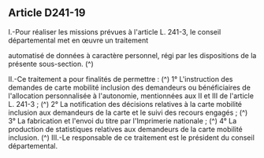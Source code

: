 ## Article D241-19

I.-Pour réaliser les missions prévues à l'article L. 241-3, le conseil départemental met en œuvre un traitement

automatisé de données à caractère personnel, régi par les dispositions de la présente sous-section. (^)


II.-Ce traitement a pour finalités de permettre : (^)
1° L'instruction des demandes de carte mobilité inclusion des demandeurs ou bénéficiaires de l'allocation
personnalisée à l'autonomie, mentionnées aux II et III de l'article L. 241-3 ; (^)
2° La notification des décisions relatives à la carte mobilité inclusion aux demandeurs de la carte et le suivi
des recours engagés ; (^)
3° La fabrication et l'envoi du titre par l'Imprimerie nationale ; (^)
4° La production de statistiques relatives aux demandeurs de la carte mobilité inclusion. (^)
III.-Le responsable de ce traitement est le président du conseil départemental.

